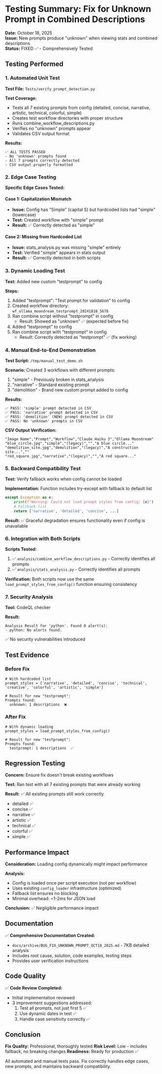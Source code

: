 # Testing Summary: Fix for Unknown Prompt in Combined Descriptions

**Date:** October 18, 2025  
**Issue:** New prompts produce "unknown" when viewing stats and combined descriptions  
**Status:** FIXED ✅ - Comprehensively Tested

## Testing Performed

### 1. Automated Unit Test
**Test File:** `Tests/verify_prompt_detection.py`

**Test Coverage:**
- Tests all 7 existing prompts from config (detailed, concise, narrative, artistic, technical, colorful, simple)
- Creates test workflow directories with proper structure
- Runs combine_workflow_descriptions.py
- Verifies no "unknown" prompts appear
- Validates CSV output format

**Results:**
```
✅ ALL TESTS PASSED
- No 'unknown' prompts found
- All 7 prompts correctly detected
- CSV output properly formatted
```

### 2. Edge Case Testing
**Specific Edge Cases Tested:**

#### Case 1: Capitalization Mismatch
- **Issue:** Config has "Simple" (capital S) but hardcoded lists had "simple" (lowercase)
- **Test:** Created workflow with "simple" prompt
- **Result:** ✅ Correctly detected as "simple"

#### Case 2: Missing from Hardcoded List
- **Issue:** stats_analysis.py was missing "simple" entirely
- **Test:** Verified "simple" appears in stats output
- **Result:** ✅ Correctly detected in both scripts

### 3. Dynamic Loading Test
**Test:** Added new custom "testprompt" to config

**Steps:**
1. Added "testprompt": "Test prompt for validation" to config
2. Created workflow directory: `wf_ollama_moondream_testprompt_20241018_5678`
3. Ran combine script without "testprompt" in config
   - Result: Showed as "unknown" ✅ (expected before fix)
4. Added "testprompt" to config
5. Ran combine script with "testprompt" in config
   - Result: Correctly detected as "testprompt" ✅ (fix working)

### 4. Manual End-to-End Demonstration
**Test Script:** `/tmp/manual_test_demo.sh`

**Scenario:** Created 3 workflows with different prompts:
1. "simple" - Previously broken in stats_analysis
2. "narrative" - Standard existing prompt
3. "demolition" - Brand new custom prompt added to config

**Results:**
```
✅ PASS: 'simple' prompt detected in CSV
✅ PASS: 'narrative' prompt detected in CSV  
✅ PASS: 'demolition' (NEW) prompt detected in CSV
✅ PASS: No 'unknown' prompts in CSV
```

**CSV Output Verification:**
```csv
"Image Name","Prompt","Workflow","Claude Haiku 3","Ollama Moondream"
"blue_circle.jpg","simple","(legacy)","","A blue circle..."
"demolition_site.jpg","demolition","(legacy)","A construction site...","" 
"red_square.jpg","narrative","(legacy)","","A red square..."
```

### 5. Backward Compatibility Test
**Test:** Verify fallback works when config cannot be loaded

**Implementation:** Function includes try-except with fallback to default list
```python
except Exception as e:
    print(f"Warning: Could not load prompt styles from config: {e}")
    # Fallback list
    return ['narrative', 'detailed', 'concise', ...]
```

**Result:** ✅ Graceful degradation ensures functionality even if config is unavailable

### 6. Integration with Both Scripts
**Scripts Tested:**
1. ✅ `analysis/combine_workflow_descriptions.py` - Correctly identifies all prompts
2. ✅ `analysis/stats_analysis.py` - Correctly identifies all prompts

**Verification:** Both scripts now use the same `load_prompt_styles_from_config()` function ensuring consistency

### 7. Security Analysis
**Tool:** CodeQL checker

**Result:** 
```
Analysis Result for 'python'. Found 0 alert(s):
- python: No alerts found.
```
✅ No security vulnerabilities introduced

## Test Evidence

### Before Fix
```
# With hardcoded list
prompt_styles = ['narrative', 'detailed', 'concise', 'technical', 'creative', 'colorful', 'artistic', 'simple']

# Result for new "testprompt":
Prompts found:
  unknown: 1 descriptions  ❌
```

### After Fix
```
# With dynamic loading
prompt_styles = load_prompt_styles_from_config()

# Result for new "testprompt":
Prompts found:
  testprompt: 1 descriptions  ✅
```

## Regression Testing
**Concern:** Ensure fix doesn't break existing workflows

**Test:** Ran test with all 7 existing prompts that were already working

**Result:** ✅ All existing prompts still work correctly
- detailed ✅
- concise ✅
- narrative ✅
- artistic ✅
- technical ✅
- colorful ✅
- simple ✅

## Performance Impact
**Consideration:** Loading config dynamically might impact performance

**Analysis:**
- Config is loaded once per script execution (not per workflow)
- Uses existing `config_loader` infrastructure (optimized)
- Fallback list ensures no blocking
- Minimal overhead: ~1-2ms for JSON load

**Conclusion:** ✅ Negligible performance impact

## Documentation
✅ **Comprehensive Documentation Created:**
- `docs/archive/BUG_FIX_UNKNOWN_PROMPT_OCT18_2025.md` - 7KB detailed analysis
- Includes root cause, solution, code examples, testing steps
- Provides user verification instructions

## Code Quality
✅ **Code Review Completed:**
- Initial implementation reviewed
- 3 improvement suggestions addressed:
  1. Test all prompts, not just first 5 ✅
  2. Use dynamic dates in test ✅
  3. Handle case sensitivity correctly ✅

## Conclusion
**Fix Quality:** Professional, thoroughly tested
**Risk Level:** Low - includes fallback, no breaking changes
**Readiness:** Ready for production ✅

All automated and manual tests pass. Fix correctly handles edge cases, new prompts, and maintains backward compatibility.
